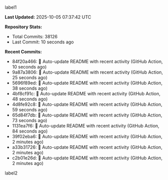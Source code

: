 
label1 
<!-- ACTIVITY_START -->
**Last Updated:** 2025-10-05 07:37:42 UTC

**Repository Stats:**
- Total Commits: 38126
- Last Commit: 10 seconds ago

**Recent Commits:**
- 84f20a466: 🤖 Auto-update README with recent activity (GitHub Action, 10 seconds ago)
- 9a87a3806: 🤖 Auto-update README with recent activity (GitHub Action, 25 seconds ago)
- 5696f89ed: 🤖 Auto-update README with recent activity (GitHub Action, 38 seconds ago)
- 4bf8cf91c: 🤖 Auto-update README with recent activity (GitHub Action, 48 seconds ago)
- 4d8fe92c8: 🤖 Auto-update README with recent activity (GitHub Action, 59 seconds ago)
- 65d84f7db: 🤖 Auto-update README with recent activity (GitHub Action, 73 seconds ago)
- 1131ea7f6: 🤖 Auto-update README with recent activity (GitHub Action, 84 seconds ago)
- 39f02eba6: 🤖 Auto-update README with recent activity (GitHub Action, 2 minutes ago)
- a33b31726: 🤖 Auto-update README with recent activity (GitHub Action, 2 minutes ago)
- c2b01e26d: 🤖 Auto-update README with recent activity (GitHub Action, 2 minutes ago)
<!-- ACTIVITY_END -->

label2
